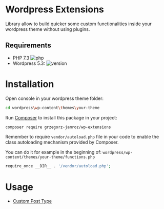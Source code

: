 # Wordpress Extensions

Library allow to build quicker some custom functionalities inside your wordpress theme without using plugins.

## Requirements

- PHP 7.3 ![php](https://img.shields.io/badge/php-7.3-blue)
- Wordpress 5.3: ![version](https://img.shields.io/badge/wordpress-5.3-yellow)


# Installation

Open console in your wordpress theme folder:

```bash
cd wordpress\wp-content\themes\your-theme
```

Run [Composer](https://getcomposer.org) to install this package in your project:

```bash
composer require grzegorz-jamroz/wp-extensions
```

Remember to require `vendor/autoload.php` file in your code to enable the class autoloading mechanism provided by Composer.

You can do it for example in the beginning of:
`wordpress/wp-content/themes/your-theme/functions.php`

```bash
require_once __DIR__ . '/vendor/autoload.php';
```

# Usage

- [Custom Post Type](src/CustomPostType/README.md)
